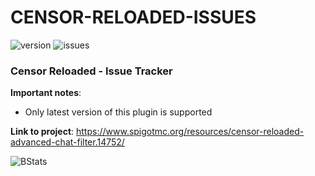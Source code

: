 # CENSOR-RELOADED-ISSUES
![version](https://img.shields.io/github/v/release/EncryptSL/CENSOR-RELOADED-ISSUES.svg?include_prereleases=&sort=semver&color=blue)
![issues](https://img.shields.io/github/issues/EncryptSL/CENSOR-RELOADED-ISSUES)

### Censor Reloaded - Issue Tracker

**Important notes**:
* Only latest version of this plugin is supported

**Link to project**: https://www.spigotmc.org/resources/censor-reloaded-advanced-chat-filter.14752/

![BStats](https://bstats.org/signatures/bukkit/CensorReloaded.svg)
